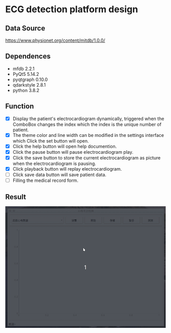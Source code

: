 # ECG detection platform design

## Data Source

https://www.physionet.org/content/mitdb/1.0.0/

## Dependences

- mfdb 2.2.1
- PyQt5 5.14.2
- pyqtgraph 0.10.0
- qdarkstyle 2.8.1
- python 3.8.2

## Function

- [x] Display the patient's electrocardiogram dynamically, triggered when the ComboBox changes the index which the index is the unique number of patient.
- [x] The theme color and line width can be modified in the settings interface which Click the set button will open.
- [x] Click the help button will open help documention.
- [x] Click the pause button will pause electrocardiogram play.
- [x] Click the save button to store the current electrocardiogram as picture when the electrocardiogram is pausing.
- [x] Click playback button will replay electrocardiogram.
- [ ] Click save data button will save patient data.
- [ ] Filling the medical record form.

## Result

![](1.gif)